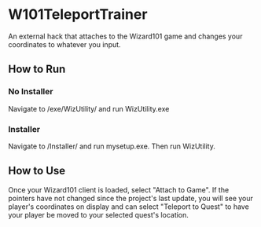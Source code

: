 # W101TeleportTrainer
An external hack that attaches to the Wizard101 game and changes your coordinates to whatever you input.

## How to Run
### No Installer
Navigate to /exe/WizUtility/ and run WizUtility.exe
### Installer
Navigate to /Installer/ and run mysetup.exe. Then run WizUtility.

## How to Use
Once your Wizard101 client is loaded, select "Attach to Game". If the pointers have not changed since the project's last update, you will see your player's coordinates on display and can select "Teleport to Quest" to have your player be moved to your selected quest's location.
